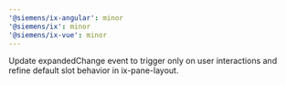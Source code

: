```yaml
---
'@siemens/ix-angular': minor
'@siemens/ix': minor
'@siemens/ix-vue': minor
---
```


Update expandedChange event to trigger only on user interactions and refine default slot behavior in ix-pane-layout.
